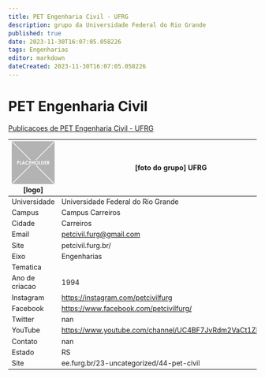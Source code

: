 ```yaml
---
title: PET Engenharia Civil - UFRG
description: grupo da Universidade Federal do Rio Grande
published: true
date: 2023-11-30T16:07:05.058226
tags: Engenharias
editor: markdown
dateCreated: 2023-11-30T16:07:05.058226
---
```


# PET Engenharia Civil

[Publicacoes de PET Engenharia Civil - UFRG](/atividade/218PETEngenhariaCivilUFRG/feed.md)

| ![placeholder.png](/placeholder.png) [logo] | [foto do grupo] UFRG         |
| ------------------------------------------- | ------------------------------------------------- |
| Universidade                                | Universidade Federal do Rio Grande      |
| Campus                                      | Campus Carreiros            |
| Cidade                                      | Carreiros             |
| Email                                       | petcivil.furg@gmail.com             |
| Site                                        | petcivil.furg.br/              |
| Eixo                                        | Engenharias              |
| Tematica                                    |           |
| Ano de criacao                              | 1994        |
| Instagram                                   | https://instagram.com/petcivilfurg         |
| Facebook                                    | https://www.facebook.com/petcivilfurg/          |
| Twitter                                     | nan           |
| YouTube                                     | https://www.youtube.com/channel/UC4BF7JvRdm2VaCt1Zhos9_A           |
| Contato                                     | nan         |
| Estado                                      |  RS            |
| Site                                        | ee.furg.br/23-uncategorized/44-pet-civil |
